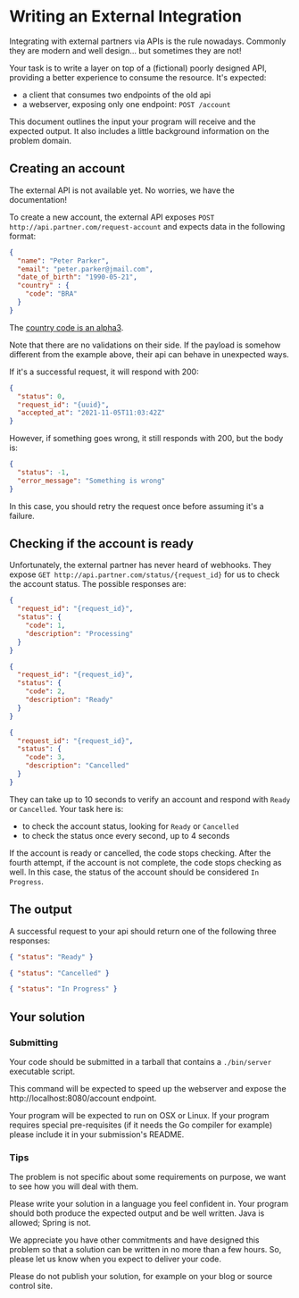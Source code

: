 # Writing an External Integration

Integrating with external partners via APIs is the rule nowadays. Commonly they are modern and well design... but 
sometimes they are not!

Your task is to write a layer on top of a (fictional) poorly designed API, providing a better experience to consume the 
resource. It's expected:

* a client that consumes two endpoints of the old api
* a webserver, exposing only one endpoint: `POST /account`

This document outlines the input your program will receive and the expected output. It also
includes a little background information on the problem domain.

## Creating an account

The external API is not available yet. No worries, we have the documentation!

To create a new account, the external API exposes `POST http://api.partner.com/request-account` and expects data in the following format:

```json
{
  "name": "Peter Parker",
  "email": "peter.parker@jmail.com",
  "date_of_birth": "1990-05-21",
  "country" : {
    "code": "BRA"
  }
}
```
The [country code is an alpha3](https://www.iban.com/country-codes).

Note that there are no validations on their side. If the payload is somehow different from the example above, their api 
can behave in unexpected ways.

If it's a successful request, it will respond with 200:
```json
{
  "status": 0,
  "request_id": "{uuid}",
  "accepted_at": "2021-11-05T11:03:42Z"
}
```

However, if something goes wrong, it still responds with 200, but the body is:
```json
{
  "status": -1, 
  "error_message": "Something is wrong"
}
```

In this case, you should retry the request once before assuming it's a failure.

## Checking if the account is ready

Unfortunately, the external partner has never heard of webhooks. They expose
`GET http://api.partner.com/status/{request_id}` for us to check the account status. The possible responses are:

```json
{
  "request_id": "{request_id}",
  "status": {
    "code": 1,
    "description": "Processing"
  }
}
```

```json
{
  "request_id": "{request_id}",
  "status": {
    "code": 2,
    "description": "Ready"
  }
}
```

```json
{
  "request_id": "{request_id}",
  "status": {
    "code": 3,
    "description": "Cancelled"
  }
}
```

They can take up to 10 seconds to verify an account and respond with `Ready` or `Cancelled`. Your task here is:

* to check the account status, looking for `Ready` or `Cancelled`
* to check the status once every second, up to 4 seconds

If the account is ready or cancelled, the code stops checking. After the fourth attempt, if the account is not complete,
the code stops checking as well. In this case, the status of the account should be considered `In Progress`.

## The output

A successful request to your api should return one of the following three responses:

```json
{ "status": "Ready" }
```

```json
{ "status": "Cancelled" }
```

```json
{ "status": "In Progress" }
```

## Your solution

### Submitting

Your code should be submitted in a tarball that contains a `./bin/server` executable script.

This command will be expected to speed up the webserver and expose the http://localhost:8080/account endpoint.

Your program will be expected to run on OSX or Linux. If your program requires special pre-requisites
(if it needs the Go compiler for example) please include it in your submission's README.

### Tips

The problem is not specific about some requirements on purpose, we want to see how you will deal with them. 

Please write your solution in a language you feel confident in. Your program should both produce
the expected output and be well written. Java is allowed; Spring is not.

We appreciate you have other commitments and have designed this problem so that a solution can be written in no 
more than a few hours. So, please let us know when you expect to deliver your code.

Please do not publish your solution, for example on your blog or source control site.
